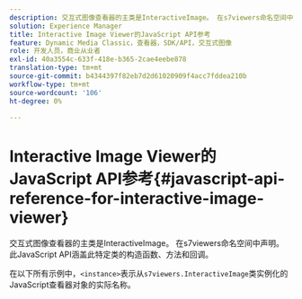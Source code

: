 ```yaml
---
description: 交互式图像查看器的主类是InteractiveImage。 在s7viewers命名空间中声明。 此JavaScript API涵盖此特定类的构造函数、方法和回调。
solution: Experience Manager
title: Interactive Image Viewer的JavaScript API参考
feature: Dynamic Media Classic，查看器，SDK/API，交互式图像
role: 开发人员，商业从业者
exl-id: 40a3554c-633f-418e-b365-2cae4eebe878
translation-type: tm+mt
source-git-commit: b4344397f82eb7d2d61020909f4acc7fddea210b
workflow-type: tm+mt
source-wordcount: '106'
ht-degree: 0%

---
```


# Interactive Image Viewer的JavaScript API参考{#javascript-api-reference-for-interactive-image-viewer}

交互式图像查看器的主类是InteractiveImage。 在s7viewers命名空间中声明。 此JavaScript API涵盖此特定类的构造函数、方法和回调。

在以下所有示例中，`<instance>`表示从`s7viewers.InteractiveImage`类实例化的JavaScript查看器对象的实际名称。
